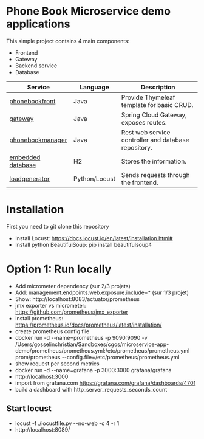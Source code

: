 # Phone Book Microservice demo applications

This simple project contains 4 main components:
- Frontend
- Gateway
- Backend service
- Database

| Service                                   | Language      | Description                                          |
| ----------------------------------------- | ------------- | -----------------------------------------------------|
| [phonebookfront](./phonebookfront)        | Java          | Provide Thymeleaf template for basic CRUD.           |
| [gateway](./gateway)                      | Java          | Spring Cloud Gateway, exposes routes.                |
| [phonebookmanager](./phonebookmanager)    | Java          | Rest web service controller and database repository. |
| [embedded database](./phonebookmanager)   | H2            | Stores the information.                              |
| [loadgenerator](./loadgenerator)          | Python/Locust | Sends requests through the frontend.                 |


# Installation
First you need to git clone this repository

* Install Locust: https://docs.locust.io/en/latest/installation.html#
* Install python BeautifulSoup: pip install beautifulsoup4

# Option 1: Run locally



* Add micrometer dependency (sur 2/3 projets)
* Add: management.endpoints.web.exposure.include=* (sur 1/3 projet)
* Show: http://localhost:8083/actuator/prometheus
* jmx exporter vs micrometer: https://github.com/prometheus/jmx_exporter
* install prometheus: https://prometheus.io/docs/prometheus/latest/installation/
* create prometheus config file
* docker run -d --name=prometheus -p 9090:9090 -v /Users/gosselinchristian/Sandboxes/cgos/microservice-app-demo/prometheus/prometheus.yml:/etc/prometheus/prometheus.yml prom/prometheus --config.file=/etc/prometheus/prometheus.yml
* show request per second metrics
* docker run -d --name=grafana -p 3000:3000 grafana/grafana
* http://localhost:3000
* import from grafana.com https://grafana.com/grafana/dashboards/4701
* build a dashboard with http_server_requests_seconds_count


## Start locust
* locust -f ./locustfile.py --no-web -c 4 -r 1
* http://localhost:8089/